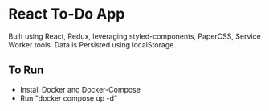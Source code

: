 # React To-Do App

Built using React, Redux, leveraging styled-components, PaperCSS, Service Worker tools. Data is Persisted using localStorage.

## To Run

- Install Docker and Docker-Compose
- Run "docker compose up -d"
